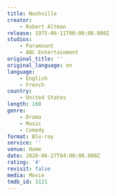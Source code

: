 ```yaml
---
title: Nashville
creator:
    - Robert Altman
release: 1975-06-11T00:00:00.000Z
studios:
    - Paramount
    - ABC Entertainment
original_title: ''
original_language: en
language:
    - English
    - French
country:
    - United States
length: 160
genre:
    - Drama
    - Music
    - Comedy
format: Blu-ray
service: ''
venue: Home
date: 2020-06-27T04:00:00.000Z
rating: '4'
revisit: false
media: Movie
tmdb_id: 3121
---
```



